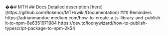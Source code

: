 ��#   M T H 
 
 
 
 # #   D o c s 
 
 
 
 D e t a i l e d   d e s c r i p t i o n   [ h e r e ] ( h t t p s : / / g i t h u b . c o m / R o k e n o r / M T H / w i k i / D o c u m e n t a t i o n ) 
 
 
 
 # # #   R e m i n d e r s 
 
 
 
 h t t p s : / / a d r i a n m a n d u c . m e d i u m . c o m / h o w - t o - c r e a t e - a - j s - l i b r a r y - a n d - p u b l i s h - i t - t o - n p m - 6 e 6 3 5 1 9 7 1 9 8 4 
 
 
 
 h t t p s : / / d e v . t o / l o o n y w i z a r d / h o w - t o - p u b l i s h - t y p e s c r i p t - p a c k a g e - t o - n p m - 2 k 5 4 
 
 
